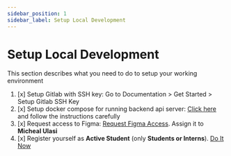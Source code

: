 ```yaml
---
sidebar_position: 1
sidebar_label: Setup Local Development
---
```


# Setup Local Development

This section describes what you need to do to setup your working environment

1. [x] Setup Gitlab with SSH key: Go to Documentation > Get Started > Setup Gitlab SSH Key
2. [x] Setup docker compose for running backend api server: [Click here](https://gitlab.com/carelyo/docker-compose) and follow the instructions carefully
3. [x] Request access to Figma: [Request Figma Access](https://gitlab.com/carelyo/docs/-/issues/new). Assign it to **Micheal Ulasi**
4. [x] Register yourself as **Active Student** (only **Students or Interns**). [Do It Now](https://carelyo.gitlab.io/docs/docs/gettingstarted/students-lia/active_st)